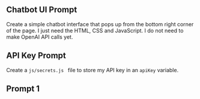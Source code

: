 ## Chatbot UI Prompt
Create a simple chatbot interface that pops up from the bottom right corner of the page. I just need the HTML, CSS and JavaScript. I do not need to make OpenAI API calls yet.

## API Key Prompt
Create a `js/secrets.js ` file to store my API key in an `apiKey` variable.

## Prompt 1
